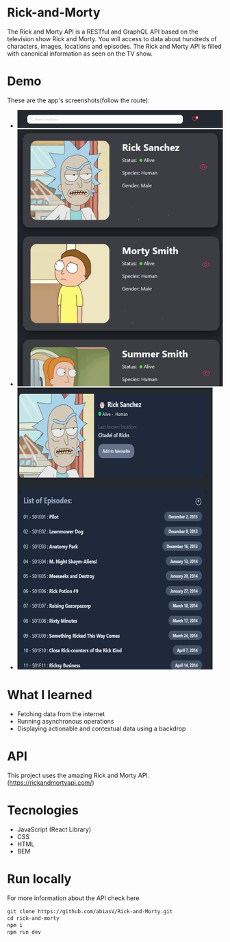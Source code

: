 # Rick-and-Morty

The Rick and Morty API is a RESTful and GraphQL API based on the television show Rick and Morty. You will access to data about hundreds of characters, images, locations and episodes. The Rick and Morty API is filled with canonical information as seen on the TV show.

# Demo

These are the app's screenshots(follow the route):

- ![Optional Text](./Mockup/Header-Module.png)
- ![Optional Text](Mockup/Left-side-Module.png)
- ![Optional Text](./Mockup/Right-side-Module.png)

# What I learned

- Fetching data from the internet
- Running asynchronous operations
- Displaying actionable and contextual data using a backdrop

# API

This project uses the amazing Rick and Morty API. (https://rickandmortyapi.com/)

# Tecnologies

* JavaScript (React Library)
* CSS
* HTML
* BEM

# Run locally

For more information about the API check here

```
git clone https://github.com/abiasV/Rick-and-Morty.git
cd rick-and-morty
npm i
npm run dev
```